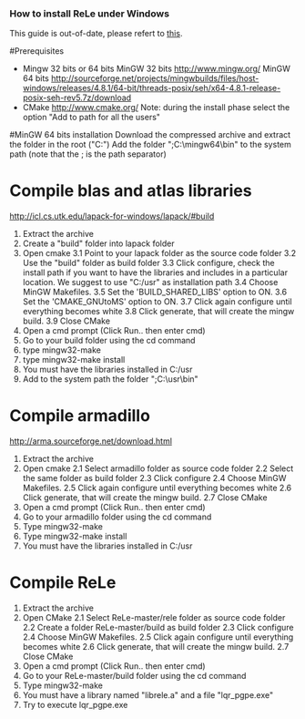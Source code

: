 ### How to install ReLe under Windows ###

This guide is out-of-date, please refert to [this](README_WINVS.md).

#Prerequisites
- Mingw 32 bits or 64 bits
MinGW 32 bits
http://www.mingw.org/
MinGW 64 bits
http://sourceforge.net/projects/mingwbuilds/files/host-windows/releases/4.8.1/64-bit/threads-posix/seh/x64-4.8.1-release-posix-seh-rev5.7z/download
- CMake
http://www.cmake.org/
Note: during the install phase select the option "Add to path for all the users"

#MinGW 64 bits installation
Download the compressed archive and extract the folder in the root ("C:\")
Add the folder ";C:\mingw64\bin" to the system path (note that the ; is the path separator)

# Compile blas and atlas libraries
http://icl.cs.utk.edu/lapack-for-windows/lapack/#build
1. Extract the archive
2. Create a "build" folder into lapack folder
3. Open cmake
	3.1 Point to your lapack folder as the source code folder
	3.2 Use the "build" folder as build folder
	3.3 Click configure, check the install path if you want to have the libraries and includes in a particular location.
		We suggest to use "C:/usr" as installation path
	3.4 Choose MinGW Makefiles.
	3.5 Set the 'BUILD_SHARED_LIBS' option to ON.
	3.6 Set the 'CMAKE_GNUtoMS' option to ON.
	3.7 Click again configure until everything becomes white
	3.8 Click generate, that will create the mingw build.
	3.9 Close CMake
4. Open a cmd prompt (Click Run.. then enter cmd)
5. Go to your build folder using the cd command
6. type mingw32-make
7. type mingw32-make install
8. You must have the libraries installed in C:/usr
9. Add to the system path the folder ";C:\usr\bin"

# Compile armadillo
http://arma.sourceforge.net/download.html
1. Extract the archive
2. Open cmake
	2.1 Select armadillo folder as source code folder
	2.2 Select the same folder as build folder
	2.3 Click configure
	2.4 Choose MinGW Makefiles.
	2.5 Click again configure until everything becomes white
	2.6 Click generate, that will create the mingw build.
	2.7 Close CMake
3. Open a cmd prompt (Click Run.. then enter cmd)
4. Go to your armadillo folder using the cd command
5. Type mingw32-make
7. Type mingw32-make install
8. You must have the libraries installed in C:/usr

# Compile ReLe
1. Extract the archive
2. Open CMake
	2.1 Select ReLe-master/rele folder as source code folder
	2.2 Create a folder ReLe-master/build as build folder
	2.3 Click configure
	2.4 Choose MinGW Makefiles.
	2.5 Click again configure until everything becomes white
	2.6 Click generate, that will create the mingw build.
	2.7 Close CMake
3. Open a cmd prompt (Click Run.. then enter cmd)
4. Go to your ReLe-master/build folder using the cd command
5. Type mingw32-make
8. You must have a library named "librele.a" and a file "lqr_pgpe.exe"
9. Try to execute lqr_pgpe.exe
